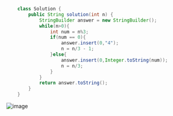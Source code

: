 ```java
    class Solution {
        public String solution(int n) {
            StringBuilder answer = new StringBuilder();
            while(n>0){
                int num = n%3;
                if(num == 0){
                    answer.insert(0,"4");
                    n = n/3 - 1;
                }else{
                    answer.insert(0,Integer.toString(num));
                    n = n/3;
                }
            }
            return answer.toString();
        }
    }
```
![image](https://github.com/Ajaewoo/codingTest/assets/95599247/7285cd72-f539-4459-9913-5f3bd8791dfb)
